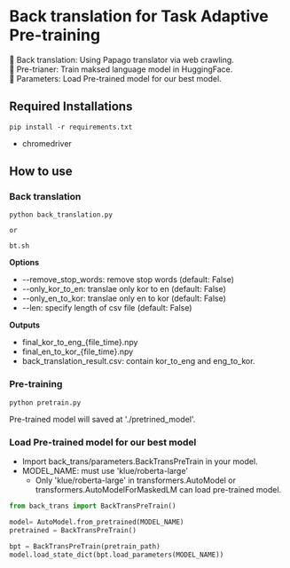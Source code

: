 # Back translation for Task Adaptive Pre-training

🤗 Back translation: Using Papago translator via web crawling.  
🤗 Pre-trianer: Train maksed language model in HuggingFace.    
🤗 Parameters: Load Pre-trained model for our best model.  
  
## Required Installations
```
pip install -r requirements.txt
```
- chromedriver

## How to use
### Back translation
```
python back_translation.py

or 

bt.sh
```

**Options**
- --remove_stop_words: remove stop words (default: False)
- --only_kor_to_en: translae only kor to en (default: False)
- --only_en_to_kor: translae only en to kor (default: False)
- --len: specify length of csv file (default: False)

**Outputs**
- final_kor_to_eng_{file_time}.npy
- final_en_to_kor_{file_time}.npy
- back_translation_result.csv: contain kor_to_eng and eng_to_kor.

### Pre-training
```
python pretrain.py
```
Pre-trained model will saved at './pretrined_model'.

### Load Pre-trained model for our best model
- Import back_trans/parameters.BackTransPreTrain in your model.
- MODEL_NAME: must use 'klue/roberta-large'
    - Only 'klue/roberta-large' in transformers.AutoModel or transformers.AutoModelForMaskedLM can load pre-trained model.
```python
from back_trans import BackTransPreTrain()

model= AutoModel.from_pretrained(MODEL_NAME)
pretrained = BackTransPreTrain()

bpt = BackTransPreTrain(pretrain_path)
model.load_state_dict(bpt.load_parameters(MODEL_NAME))
```